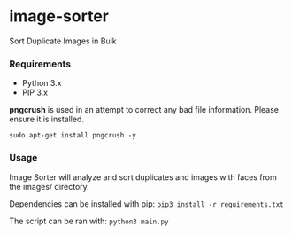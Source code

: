 # image-sorter

Sort Duplicate Images in Bulk

### Requirements

- Python 3.x
- PIP 3.x

**pngcrush** is used in an attempt to correct any bad file information. Please ensure it is installed.

`sudo apt-get install pngcrush -y`

### Usage

Image Sorter will analyze and sort duplicates and images with faces from the images/ directory.

Dependencies can be installed with pip:
`pip3 install -r requirements.txt`

The script can be ran with:
`python3 main.py`